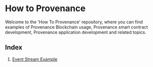 # How to Provenance

Welcome to the 'How To Provenance' repository, where you can find examples of Provenance Blockchain usage, Provenance smart contract development, Provenance application development and related topics.

## Index
1. [Event Stream Example](event-stream-example)